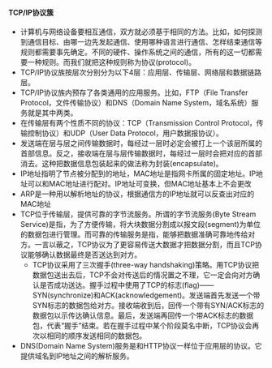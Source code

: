 #### TCP/IP协议簇

* 计算机与网络设备要相互通信，双方就必须基于相同的方法。比如，如何探测到通信目标、由哪一边先发起通信、使用哪种语言进行通信、怎样结束通信等规则都需要事先确定。不同的硬件、操作系统之间的通信，所有的这一切都需要一种规则。而我们就把这种规则称为协议(protocol)。
* TCP/IP协议族按层次分别分为以下4层：应用层、传输层、网络层和数据链路层。
* TCP/IP协议族内预存了各类通用的应用服务。比如，FTP（File Transfer Protocol，文件传输协议）和DNS（Domain Name System，域名系统）服务就是其中两类。
* 在传输层有两个性质不同的协议：TCP（Transmission Control Protocol，传输控制协议）和UDP（User Data Protocol，用户数据报协议）。
* 发送端在层与层之间传输数据时，每经过一层时必定会被打上一个该层所属的首部信息。反之，接收端在层与层传输数据时，每经过一层时会把对应的首部消去。这种把数据信息包装起来的做法称为封装(encapsulate)。
* IP地址指明了节点被分配到的地址，MAC地址是指网卡所属的固定地址。IP地址可以和MAC地址进行配对。IP地址可变换，但MAC地址基本上不会更改
* ARP是一种用以解析地址的协议，根据通信方的IP地址就可以反查出对应的MAC地址
* TCP位于传输层，提供可靠的字节流服务。所谓的字节流服务(Byte Stream Service)是指，为了方便传输，将大块数据分割成以报文段(segment)为单位的数据包进行管理。而可靠的传输服务是指，能够把数据准确可靠地传给对方。一言以蔽之，TCP协议为了更容易传送大数据才把数据分割，而且TCP协议能够确认数据最终是否送达到对方。
  * TCP协议采用了三次握手(three-way handshaking)策略。用TCP协议把数据包送出去后，TCP不会对传送后的情况置之不理，它一定会向对方确认是否成功送达。握手过程中使用了TCP的标志(flag)——SYN(synchronize)和ACK(acknowledgement)。发送端首先发送一个带SYN标志的数据包给对方。接收端收到后，回传一个带有SYN/ACK标志的数据包以示传达确认信息。最后，发送端再回传一个带ACK标志的数据包，代表“握手”结束。若在握手过程中某个阶段莫名中断，TCP协议会再次以相同的顺序发送相同的数据包。
* DNS(Domain Name System)服务是和HTTP协议一样位于应用层的协议。它提供域名到IP地址之间的解析服务。